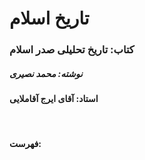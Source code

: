 # تاریخ اسلام

### کتاب: تاریخ تحلیلی صدر اسلام
##### نوشته: محمد نصیری
#### استاد: آقای ایرج آقاملایی
<br/>

#### فهرست:
